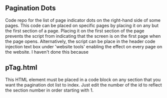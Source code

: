 ## Pagination Dots

Code repo for the list of page indicator dots on the right-hand side of some pages. This code can be placed on specific pages by placing it on any but the first section of a page. Placing it on the first section of the page prevents the script from indicating that the screen is on the first page when the page opens. Alternatively, the script can be place in the header code injection text box under 'website tools' enabling the effect on every page on the website. I haven't done this because

## pTag.html

This HTML element must be placed in a code block on any section that you want the pagination dot list to index. Just edit the number of the id to reflect the section number in order starting with 1.
